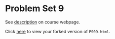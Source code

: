 # Problem Set 9

See [description](https://rudeboybert.github.io/STAT495/#problem_set_9) on course webpage.

Click [here](http://htmlpreview.github.io/?https://github.com/mmanley18/PS09/blob/master/PS09.html) to view your forked version of `PS09.html`.
